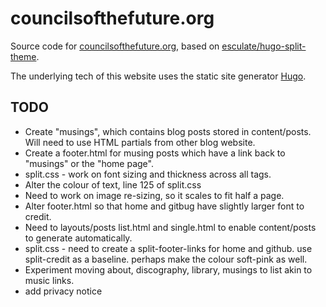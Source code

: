 # councilsofthefuture.org
Source code for [councilsofthefuture.org](https://www.councilsofthefuture.org/), based on [esculate/hugo-split-theme](https://github.com/escalate/hugo-split-theme).

The underlying tech of this website uses the static site generator [Hugo](https://gohugo.io/).

## TODO
- Create "musings", which contains blog posts stored in content/posts. Will need to use HTML partials from other blog website.
- Create a footer.html for musing posts which have a link back to "musings" or the "home page".
- split.css - work on font sizing and thickness across all tags.
- Alter the colour of text, line 125 of split.css
- Need to work on image re-sizing, so it scales to fit half a page.
- Alter footer.html so that home and gitbug have slightly larger font to credit.
- Need to layouts/posts list.html and single.html to enable content/posts to generate automatically.
- split.css - need to create a split-footer-links for home and github. use split-credit as a baseline. perhaps make the colour soft-pink as well.
- Experiment moving about, discography, library, musings to list akin to music links.
- add privacy notice
